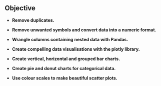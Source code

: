 ## Objective

- **Remove duplicates.**

- **Remove unwanted symbols and convert data into a numeric format.**

- **Wrangle columns containing nested data with Pandas.**

- **Create compelling data visualisations with the plotly library.**

- **Create vertical, horizontal and grouped bar charts.**

- **Create pie and donut charts for categorical data.**

- **Use colour scales to make beautiful scatter plots.** 
